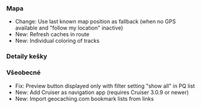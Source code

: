 ### Mapa
- Change: Use last known map position as fallback (when no GPS available and "follow my location" inactive)
- New: Refresh caches in route
- New: Individual coloring of tracks

### Detaily kešky

### Všeobecné
- Fix: Preview button displayed only with filter setting "show all" in PQ list
- New: Add Cruiser as navigation app (requires Cruiser 3.0.9 or newer)
- New: Import geocaching.com bookmark lists from links

